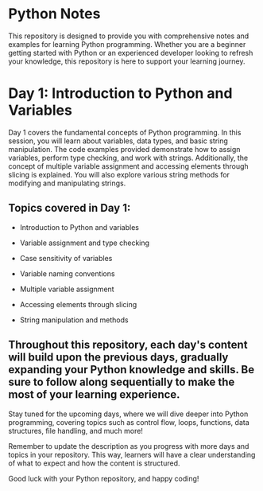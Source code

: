 # Python Notes
This repository is designed to provide you with comprehensive notes and examples for learning Python programming. Whether you are a beginner getting started with Python or an experienced developer looking to refresh your knowledge, this repository is here to support your learning journey.

# Day 1: Introduction to Python and Variables
Day 1 covers the fundamental concepts of Python programming. In this session, you will learn about variables, data types, and basic string manipulation. The code examples provided demonstrate how to assign variables, perform type checking, and work with strings. Additionally, the concept of multiple variable assignment and accessing elements through slicing is explained. You will also explore various string methods for modifying and manipulating strings.

## Topics covered in Day 1:

- Introduction to Python and variables
* Variable assignment and type checking
+ Case sensitivity of variables
- Variable naming conventions
* Multiple variable assignment
+ Accessing elements through slicing
- String manipulation and methods

## Throughout this repository, each day's content will build upon the previous days, gradually expanding your Python knowledge and skills. Be sure to follow along sequentially to make the most of your learning experience.

Stay tuned for the upcoming days, where we will dive deeper into Python programming, covering topics such as control flow, loops, functions, data structures, file handling, and much more!

Remember to update the description as you progress with more days and topics in your repository. This way, learners will have a clear understanding of what to expect and how the content is structured.

Good luck with your Python repository, and happy coding!
